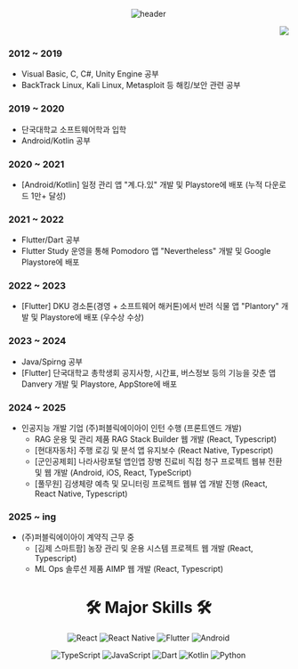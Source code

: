 <div align=center>

![header](https://capsule-render.vercel.app/api?type=waving&fontAlignY=30&descAlignY=50&text=MintChoco%20Jaem&desc=Im%20a%20developer%20with%20a%20philosophical%20mindset.&height=300&color=b8e9e1&fontColor=303030)

</div>

<div align=right>

<a href="mailto:vanillajaem@gmail.com" target="_blank"><img src="https://img.shields.io/badge/Gmail-d14836?style=flat-square&logo=Gmail&logoColor=white"/></a>
</div>

 
### 2012 ~ 2019
 - Visual Basic, C, C#, Unity Engine 공부
 - BackTrack Linux, Kali Linux, Metasploit 등 해킹/보안 관련 공부
### 2019 ~ 2020
 - 단국대학교 소프트웨어학과 입학
 - Android/Kotlin 공부
### 2020 ~ 2021
 - [Android/Kotlin] 일정 관리 앱 "계.다.있" 개발 및 Playstore에 배포 (누적 다운로드 1만+ 달성)
### 2021 ~ 2022
 - Flutter/Dart 공부
 - Flutter Study 운영을 통해 Pomodoro 앱 "Nevertheless" 개발 및 Google Playstore에 배포
### 2022 ~ 2023
 - [Flutter] DKU 경소톤(경영 + 소프트웨어 해커톤)에서 반려 식물 앱 "Plantory" 개발 및 Playstore에 배포 (우수상 수상)
### 2023 ~ 2024
 - Java/Spirng 공부
 - [Flutter] 단국대학교 총학생회 공지사항, 시간표, 버스정보 등의 기능을 갖춘 앱 Danvery 개발 및 Playstore, AppStore에 배포
### 2024 ~ 2025
 - 인공지능 개발 기업 (주)퍼블릭에이아이 인턴 수행 (프론트엔드 개발)
   - RAG 운용 및 관리 제품 RAG Stack Builder 웹 개발 (React, Typescript)
   - [현대자동차] 주행 로깅 및 분석 앱 유지보수 (React Native, Typescript)
   - [군인공제회] 나라사랑포털 앱인앱 장병 진료비 직접 청구 프로젝트 웹뷰 전환 및 웹 개발 (Android, iOS, React, TypeScript)
   - [풀무원] 김생체량 예측 및 모니터링 프로젝트 웹뷰 엡 개발 진행 (React, React Native, Typescript)
### 2025 ~ ing
 - (주)퍼블릭에이아이 계약직 근무 중
   - [김제 스마트팜] 농장 관리 및 운용 시스템 프로젝트 웹 개발 (React, Typescript)
   - ML Ops 솔루션 제품 AIMP 웹 개발 (React, Typescript)
 
</div>

<div align=center>
 
# 🛠 Major Skills 🛠
![React](https://img.shields.io/badge/react-61DAFB?style=for-the-badge&logo=react&logoColor=black)
![React Native](https://img.shields.io/badge/React%20Native-61DAFB?style=for-the-badge&logo=react&logoColor=black)
![Flutter](https://img.shields.io/badge/Flutter-007ACC.svg?&style=for-the-badge&logo=Flutter&logoColor=white)
![Android](https://img.shields.io/badge/Android-49C964.svg?&style=for-the-badge&logo=Android&logoColor=white)

![TypeScript](https://img.shields.io/badge/Typescript-3178C6?style=for-the-badge&logo=Typescript&logoColor=white)
![JavaScript](https://img.shields.io/badge/javascript-F7DF1E?style=for-the-badge&logo=javascript&logoColor=black)
![Dart](https://img.shields.io/badge/Dart-00337C.svg?&style=for-the-badge&logo=Dart&logoColor=white)
![Kotlin](https://img.shields.io/badge/Kotlin-FF7B54.svg?&style=for-the-badge&logo=Kotlin&logoColor=white)
![Python](https://img.shields.io/badge/Python-F0E150.svg?&style=for-the-badge&logo=Python&logoColor=white)

</div>
